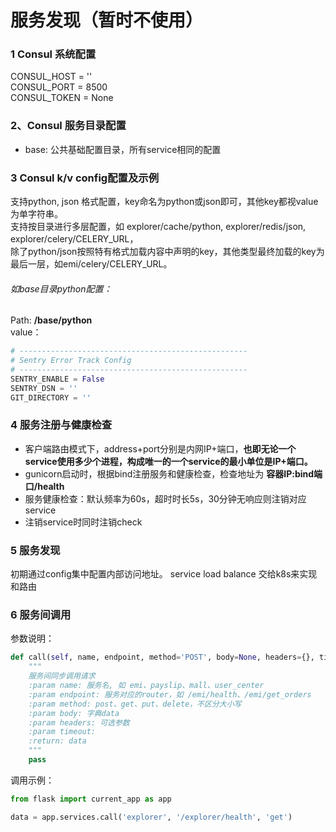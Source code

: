 # 服务发现（暂时不使用）
### 1 Consul 系统配置
CONSUL_HOST = ''  
CONSUL_PORT = 8500  
CONSUL_TOKEN = None  

### 2、Consul 服务目录配置
* base: 公共基础配置目录，所有service相同的配置

### 3 Consul k/v config配置及示例
支持python, json 格式配置，key命名为python或json即可，其他key都视value为单字符串。  
支持按目录进行多层配置，如 explorer/cache/python, explorer/redis/json, explorer/celery/CELERY_URL，  
除了python/json按照特有格式加载内容中声明的key，其他类型最终加载的key为最后一层，如emi/celery/CELERY_URL。    

###### 如base目录python配置：  
Path: **/base/python**  
value：  
```python
# ---------------------------------------------------
# Sentry Error Track Config
# ---------------------------------------------------
SENTRY_ENABLE = False
SENTRY_DSN = ''
GIT_DIRECTORY = ''
```


### 4 服务注册与健康检查
* 客户端路由模式下，address+port分别是内网IP+端口，**也即无论一个service使用多少个进程，构成唯一的一个service的最小单位是IP+端口。**
* gunicorn启动时，根据bind注册服务和健康检查，检查地址为 **容器IP:bind端口/health**  
* 服务健康检查：默认频率为60s，超时时长5s，30分钟无响应则注销对应service
* 注销service时同时注销check


### 5 服务发现
初期通过config集中配置内部访问地址。
service load balance 交给k8s来实现和路由


### 6 服务间调用
参数说明：
```python
def call(self, name, endpoint, method='POST', body=None, headers={}, timeout=5):
    """
    服务间同步调用请求
    :param name: 服务名, 如 emi、payslip、mall、user_center
    :param endpoint: 服务对应的router，如 /emi/health、/emi/get_orders
    :param method: post、get、put、delete，不区分大小写
    :param body: 字典data
    :param headers: 可选参数
    :param timeout: 
    :return: data
    """
    pass
```
调用示例：
```python
from flask import current_app as app

data = app.services.call('explorer', '/explorer/health', 'get')

```

